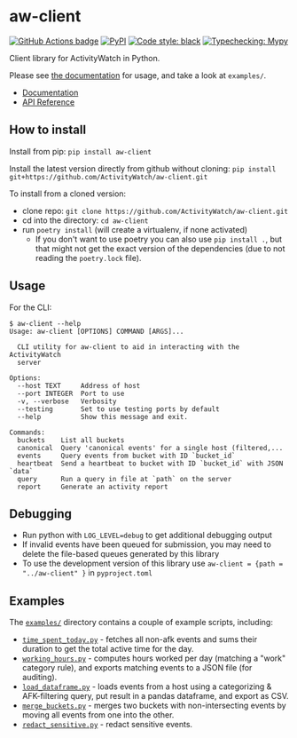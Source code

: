 aw-client
=========

[![GitHub Actions badge](https://github.com/ActivityWatch/aw-client/workflows/Build/badge.svg)](https://github.com/ActivityWatch/aw-client/actions)
[![PyPI](https://img.shields.io/pypi/v/aw-client)](https://pypi.org/project/aw-client/)
[![Code style: black](https://img.shields.io/badge/code%20style-black-000000.svg)](https://github.com/psf/black)
[![Typechecking: Mypy](http://www.mypy-lang.org/static/mypy_badge.svg)](http://mypy-lang.org/)

Client library for ActivityWatch in Python.

Please see [the documentation][docs] for usage, and take a look at `examples/`.

 - [Documentation][docs]
 - [API Reference][apiref]

[docs]: https://docs.activitywatch.net/en/latest/
[apiref]: https://docs.activitywatch.net/en/latest/api/python.html#aw-client

## How to install

Install from pip: `pip install aw-client`

Install the latest version directly from github without cloning: `pip install git+https://github.com/ActivityWatch/aw-client.git`

To install from a cloned version:

 - clone repo: `git clone https://github.com/ActivityWatch/aw-client.git`
 - cd into the directory: `cd aw-client`
 - run `poetry install` (will create a virtualenv, if none activated)
   - If you don't want to use poetry you can also use `pip install .`, but that might not get the exact version of the dependencies (due to not reading the `poetry.lock` file).

## Usage

For the CLI:

```
$ aw-client --help
Usage: aw-client [OPTIONS] COMMAND [ARGS]...

  CLI utility for aw-client to aid in interacting with the ActivityWatch
  server

Options:
  --host TEXT     Address of host
  --port INTEGER  Port to use
  -v, --verbose   Verbosity
  --testing       Set to use testing ports by default
  --help          Show this message and exit.

Commands:
  buckets    List all buckets
  canonical  Query 'canonical events' for a single host (filtered,...
  events     Query events from bucket with ID `bucket_id`
  heartbeat  Send a heartbeat to bucket with ID `bucket_id` with JSON `data`
  query      Run a query in file at `path` on the server
  report     Generate an activity report
```


## Debugging

* Run python with `LOG_LEVEL=debug` to get additional debugging output
* If invalid events have been queued for submission, you may need to delete the file-based queues generated by this library
* To use the development version of this library use `aw-client = {path = "../aw-client" }` in `pyproject.toml`

## Examples

The [`examples/`](examples/) directory contains a couple of example scripts, including:

 - [`time_spent_today.py`](examples/time_spent_today.py) - fetches all non-afk events and sums their duration to get the total active time for the day.
 - [`working_hours.py`](https://github.com/ActivityWatch/aw-client/blob/master/examples/working_hours.py) - computes hours worked per day (matching a "work" category rule), and exports matching events to a JSON file (for auditing).
 - [`load_dataframe.py`](https://github.com/ActivityWatch/aw-client/blob/master/examples/load_dataframe.py) - loads events from a host using a categorizing & AFK-filtering query, put result in a pandas dataframe, and export as CSV.
 - [`merge_buckets.py`](examples/merge_buckets.py) - merges two buckets with non-intersecting events by moving all events from one into the other.
 - [`redact_sensitive.py`](examples/redact_sensitive.py) - redact sensitive events.

